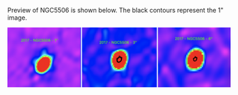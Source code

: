 Preview of NGC5506 is shown below. The black contours represent the 1" image. 

![NGC5506](NGC5506.png "NGC5506")


